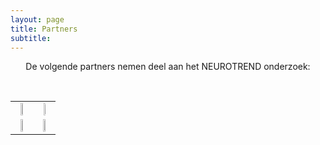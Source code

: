 ```yaml
---
layout: page
title: Partners
subtitle:
---
```





<div align="center"> 
<p>
De volgende partners nemen deel aan het NEUROTREND onderzoek:
</p>
</div>



<br />
<table cellspacing="0" cellpadding="0" border="0" style="border-collapse: collapse" >
    <tr>
        <td style="text-align: center;">
            <img src="{{ 'img/tuelogo.png' | relative_url }}"  style="width:40%" />
            <br />
        </td>
        <td style="text-align: center;">
            <img src="{{ 'img/philipslogo.png' | relative_url }}"  style="width:15%" />
            <br />
        </td>
    </tr>
    <tr>
        <td style="text-align: center;">
            <img src="{{ 'img/kempenhaeghelogo.png' | relative_url }}"   style="width:40%" />
            <br />
        </td>
        <td style="text-align: center;">
            <img src="{{ 'img/eindhovenenginelogo.png' | relative_url }}"  style="width:30%" />
            <br />
        </td>
    </tr>
</table>

